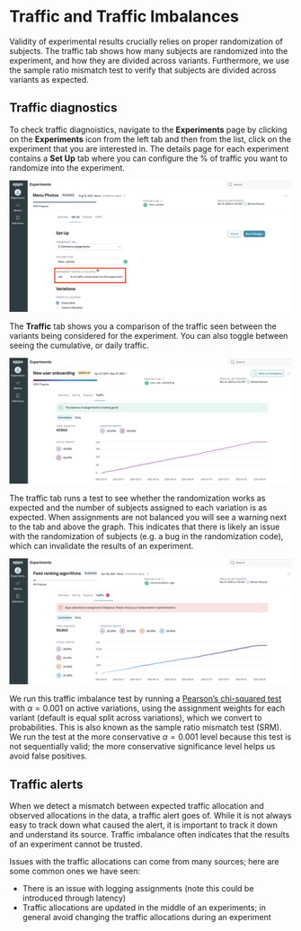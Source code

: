 # Traffic and Traffic Imbalances

Validity of experimental results crucially relies on proper randomization of subjects.
The traffic tab shows how many subjects are randomized into the experiment, and how they are divided across variants.
Furthermore, we use the sample ratio mismatch test to verify that subjects are divided across variants as expected.

## Traffic diagnostics

To check traffic diagnoistics, navigate to the **Experiments** page by clicking on the **Experiments** icon from the left tab and then from the list, click on the experiment that you are interested in.
The details page for each experiment contains a **Set Up** tab where you can configure the % of traffic you want to randomize into the experiment.

![Status](../../../static/img/measuring-experiments/traffic-setup.png)

The **Traffic** tab shows you a comparison of the traffic seen between the variants being considered for the experiment.
You can also toggle between seeing the cumulative, or daily traffic.

![Status](../../../static/img/measuring-experiments/traffic.png)

The traffic tab runs a test to see whether the randomization works as expected and the number of subjects assigned to each variation is as expected.
When assignments are not balanced you will see a warning next to the tab and above the graph.
This indicates that there is likely an issue with the randomization of subjects (e.g. a bug in the randomization code),
which can invalidate the results of an experiment.

![Status](../../../static/img/measuring-experiments/traffic-imbalance.png)

We run this traffic imbalance test by running a [Pearson’s chi-squared test](https://en.wikipedia.org/wiki/Pearson%27s_chi-squared_test) with $\alpha=0.001$ on active variations,
using the assignment weights for each variant (default is equal split across variations), which we convert to probabilities.
This is also known as the sample ratio mismatch test (SRM).
We run the test at the more conservative $\alpha=0.001$ level because this test is not sequentially valid;
the more conservative significance level helps us avoid false positives.

## Traffic alerts

When we detect a mismatch between expected traffic allocation and observed allocations in the data, a traffic alert goes of.
While it is not always easy to track down what caused the alert, it is important to track it down and understand its source.
Traffic imbalance often indicates that the results of an experiment cannot be trusted.

Issues with the traffic allocations can come from many sources; here are some common ones we have seen:

- There is an issue with logging assignments (note this could be introduced through latency)
- Traffic allocations are updated in the middle of an experiments; in general avoid changing the traffic allocations during an experiment

